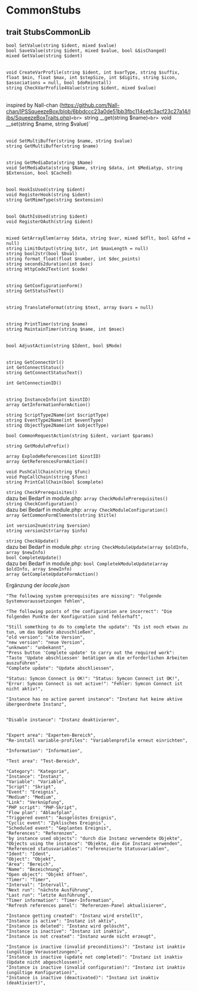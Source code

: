 # CommonStubs

## trait StubsCommonLib

`bool SetValue(string $ident, mixed $value)`<br>
`bool SaveValue(string $ident, mixed $value, bool &$isChanged)`<br>
`mixed GetValue(string $ident)`<br>
<br>

`void CreateVarProfile(string $ident, int $varType, string $suffix, float $min, float $max, int $stepSize, int $digits, string $icon, $associations = null, bool $doReinstall)`<br>
`string CheckVarProfile4Value(string $ident, mixed $value)`<br>
<br>

inspired by Nall-chan (https://github.com/Nall-chan/IPSSqueezeBox/blob/6bbdccc23a0de51bb3fbc114cefc3acf23c27a14/libs/SqueezeBoxTraits.php)`<br>
`string __get(string $name)`<br>
`void __set(string $name, string $value)`<br>
<br>

`void SetMultiBuffer(string $name, string $value)`<br>
`string GetMultiBuffer(string $name)`<br>
<br>

`string GetMediaData(string $Name)`<br>
`void SetMediaData(string $Name, string $data, int $Mediatyp, string $Extension, bool $Cached)`<br>
<br>

`bool HookIsUsed(string $ident)`<br>
`void RegisterHook(string $ident)`<br>
`string GetMimeType(string $extension)`<br>
<br>

`bool OAuthIsUsed(string $ident)`<br>
`void RegisterOAuth(string $ident)`<br>
<br>

`mixed GetArrayElem(array $data, string $var, mixed $dflt, bool &$fnd = null)`<br>
`string LimitOutput(string $str, int $maxLength = null)`<br>
`string bool2str(bool $bval)`<br>
`string format_float(float $number, int $dec_points)`<br>
`string seconds2duration(int $sec)`<br>
`string HttpCode2Text(int $code)`<br>
<br>

`string GetConfigurationForm()`<br>
`string GetStatusText()`<br>
<br>

`string TranslateFormat(string $text, array $vars = null)`<br>
<br>

`string PrintTimer(string $name)`<br>
`string MaintainTimer(string $name, int $msec)`<br>
<br>

`bool AdjustAction(string $Ident, bool $Mode)`<br>
<br>

`string GetConnectUrl()`<br>
`int GetConnectStatus()`<br>
`string GetConnectStatusText()`<br>

`int GetConnectionID()`<br>
<br>

`string InstanceInfo(int $instID)`<br>
`array GetInformationFormAction()`<br>

`string ScriptType2Name(int $scriptType)`<br>
`string EventType2Name(int $eventType)`<br>
`string ObjectType2Name(int $objectType)`<br>

`bool CommonRequestAction(string $ident, variant $params)`<br>

`string GetModulePrefix()`<br>

`array ExplodeReferences(int $instID)`<br>
`array GetReferencesFormAction()`<br>

`void PushCallChain(string $func)`<br>
`void PopCallChain(string $func)`<br>
`string PrintCallChain(bool $complete)`<br>

`string CheckPrerequisites()`<br>
dazu bei Bedarf in module.php: `array CheckModulePrerequisites()`<br>
`string CheckConfiguration()`<br>
dazu bei Bedarf in module.php: `array CheckModuleConfiguration()`<br>
`array GetCommonFormElements(string $title)`<br>

`int version2num(string $version)`<br>
`string version2str(array $info)`<br>

`string CheckUpdate()`<br>
dazu bei Bedarf in module.php: `string CheckModuleUpdate(array $oldInfo, array $newInfo)`<br>
`bool CompleteUpdate()`<br>
dazu bei Bedarf in module.php: `bool CompletekModuleUpdate(array $oldInfo, array $newInfo)`<br>
`array GetCompleteUpdateFormAction()`<br>


Ergänzung der *locale.json*
```
"The following system prerequisites are missing": "Folgende Systemvoraussetzungen fehlen",

"The following points of the configuration are incorrect": "Die folgenden Punkte der Konfiguration sind fehlerhaft",

"Still something to do to complete the update": "Es ist noch etwas zu tun, um das Update abzuschließen",
"old version": "alte Version",
"new version": "neue Version",
"unknwon": "unbekannt",
"Press button 'Complete update' to carry out the required work": "Taste 'Update abschliessen' betätigen um die erforderlichen Arbeiten auszuführen",
"Complete update": "Update abschliessen",

"Status: Symcon Connect is OK!": "Status: Symcon Connect ist OK!",
"Error: Symcon Connect is not active!": "Fehler: Symcon Connect ist nicht aktiv!",

"Instance has no active parent instance": "Instanz hat keine aktive übergeordnete Instanz",


"Disable instance": "Instanz deaktivieren",


"Expert area": "Experten-Bereich",
"Re-install variable-profiles": "Variablenprofile erneut einrichten",

"Information": "Information",

"Test area": "Test-Bereich",

"Category": "Kategorie",
"Instance": "Instanz",
"Variable": "Variable",
"Script": "Skript",
"Event": "Ereignis",
"Medium": "Medium",
"Link": "Verknüpfung",
"PHP script": "PHP-Skript",
"Flow plan": "Ablaufplan",
"Triggered event": "Ausgelöstes Ereignis",
"Cyclic event": "Zyklisches Ereignis",
"Scheduled event": "Geplantes Ereignis",
"References": "Referenzen",
"by instance used objects": "durch die Instanz verwendete Objekte",
"Objects using the instance": "Objekte, die die Instanz verwenden",
"Referenced statusvariables": "referenzierte Statusvariablen",
"Ident": "Ident",
"Object": "Objekt",
"Area": "Bereich",
"Name": "Bezeichnung",
"Open object": "Objekt öffnen",
"Timer": "Timer",
"Interval": "Intervall",
"Next run": "nächste Ausführung",
"Last run": "letzte Ausführung",
"Timer information": "Timer-Information",
"Refresh references panel": "Referenzen-Panel aktualisieren",

"Instance getting created": "Instanz wird erstellt",
"Instance is active": "Instanz ist aktiv",
"Instance is deleted": "Instanz wird gelöscht",
"Instance is inactive": "Instanz ist inaktiv",
"Instance is not created": "Instanz wurde nicht erzeugt",

"Instance is inactive (invalid preconditions)": "Instanz ist inaktiv (ungültige Voraussetzungen)",
"Instance is inactive (update not completed)": "Instanz ist inaktiv (Update nicht abgeschlossen)",
"Instance is inactive (invalid configuration)": "Instanz ist inaktiv (ungültige Konfiguration)",
"Instance is inactive (deactivated)": "Instanz ist inaktiv (deaktiviert)",

```

